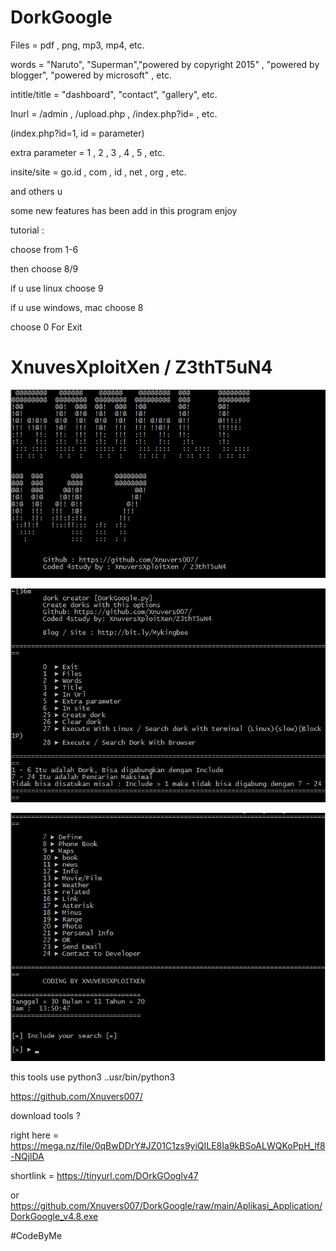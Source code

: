 # DorkGoogle

Files = pdf , png, mp3, mp4, etc.

words = "Naruto", "Superman","powered by copyright 2015" , "powered by blogger", "powered by microsoft" , etc.

intitle/title = "dashboard", "contact", "gallery", etc.

Inurl = /admin , /upload.php , /index.php?id= , etc.

(index.php?id=1, id = parameter)

extra parameter = 1 , 2 , 3 , 4 , 5 , etc.

insite/site = go.id , com , id , net , org , etc.

and others u

some new features has been add in this program
enjoy

tutorial :

choose from 1-6

then choose 8/9

if u use linux choose 9

if u use windows, mac choose 8

choose 0  For Exit

# XnuvesXploitXen / Z3thT5uN4

![Alt text](https://github.com/Xnuvers007/DorkGoogle/blob/main/images/Screenshot_3.png "Optional title")

![Alt text](https://github.com/Xnuvers007/DorkGoogle/blob/main/images/Screenshot_2.png "Optional title")

![Alt text](https://github.com/Xnuvers007/DorkGoogle/blob/main/images/Screenshot_1.png "Optional title")

this tools use python3
..usr/bin/python3

https://github.com/Xnuvers007/

download tools ?

right here = https://mega.nz/file/0qBwDDrY#JZ01C1zs9yiQILE8Ia9kBSoALWQKoPpH_lf8-NQjlDA

shortlink = https://tinyurl.com/DOrkGOoglv47

or https://github.com/Xnuvers007/DorkGoogle/raw/main/Aplikasi_Application/DorkGoogle_v4.8.exe

#CodeByMe
